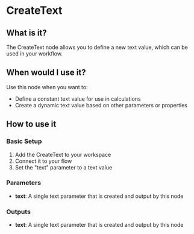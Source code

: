 # CreateText

## What is it?

The CreateText node allows you to define a new text value, which can be used in your workflow.

## When would I use it?

Use this node when you want to:

- Define a constant text value for use in calculations
- Create a dynamic text value based on other parameters or properties

## How to use it

### Basic Setup

1. Add the CreateText to your workspace
2. Connect it to your flow
3. Set the "text" parameter to a text value

### Parameters

- **text**: A single text parameter that is created and output by this node

### Outputs

- **text**: A single text parameter that is created and output by this node
